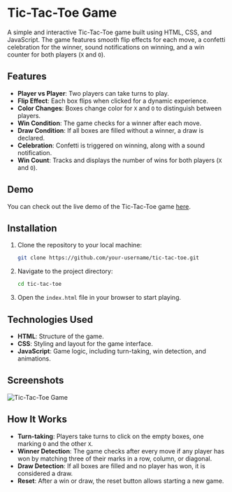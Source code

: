 # Tic-Tac-Toe Game

A simple and interactive Tic-Tac-Toe game built using HTML, CSS, and JavaScript. The game features smooth flip effects for each move, a confetti celebration for the winner, sound notifications on winning, and a win counter for both players (`X` and `O`).

## Features

- **Player vs Player**: Two players can take turns to play.
- **Flip Effect**: Each box flips when clicked for a dynamic experience.
- **Color Changes**: Boxes change color for `X` and `O` to distinguish between players.
- **Win Condition**: The game checks for a winner after each move.
- **Draw Condition**: If all boxes are filled without a winner, a draw is declared.
- **Celebration**: Confetti is triggered on winning, along with a sound notification.
- **Win Count**: Tracks and displays the number of wins for both players (`X` and `O`).

## Demo

You can check out the live demo of the Tic-Tac-Toe game [here](https://shrutik1008.github.io/Tik-Tac-Toe-Game/).

## Installation

1. Clone the repository to your local machine:
    ```bash
    git clone https://github.com/your-username/tic-tac-toe.git
    ```
2. Navigate to the project directory:
    ```bash
    cd tic-tac-toe
    ```
3. Open the `index.html` file in your browser to start playing.

## Technologies Used

- **HTML**: Structure of the game.
- **CSS**: Styling and layout for the game interface.
- **JavaScript**: Game logic, including turn-taking, win detection, and animations.

## Screenshots

![Tic-Tac-Toe Game](path-to-your-screenshot.png)

## How It Works

- **Turn-taking**: Players take turns to click on the empty boxes, one marking `O` and the other `X`.
- **Winner Detection**: The game checks after every move if any player has won by matching three of their marks in a row, column, or diagonal.
- **Draw Detection**: If all boxes are filled and no player has won, it is considered a draw.
- **Reset**: After a win or draw, the reset button allows starting a new game.


